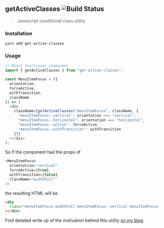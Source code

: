 ## getActiveClasses ![Build Status](https://github.com/Samic8/get-active-classes/workflows/Tests/badge.svg)

> Javascript conditional class utility

### Installation

```
yarn add get-active-classes
```

### Usage

```js
// React functional component
import { getActiveClasses } from "get-active-classes";

const MenuItemFocus = ({
  orientation,
  forceActive,
  withTransition,
  className
}) => (
  <div
    className={getActiveClasses("menuItemFocus", className, {
      "menuItemFocus--vertical": orientation === "vertical",
      "menuItemFocus--horizontal": orientation === "horizontal",
      "menuItemFocus--active": forceActive,
      "menuItemFocus--withTransition": withTransition
    })}
  ></div>
);
```

So if the component had the props of

```js
<MenuItemFocus
  orientation="vertical"
  forceActive={true}
  withTransition={false}
  className="widthFull"
/>
```

the resulting HTML will be

```html
<div
  class="menuItemFocus widthFull menuItemFocus--vertical menuItemFocus--active"
></div>
```

Find detailed write up of the motivation behind this utility [on my blog](https://www.samdawson.dev/article/reacts-missing-conditional-class-utility).
